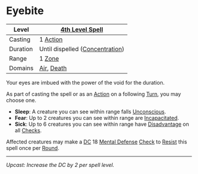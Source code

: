 # Eyebite

| Level    | [4th Level Spell](4th%20Level%20Spells.md)                                   |
| -------- | ---------------------------------------------------------------------------- |
| Casting  | 1 [Action](../../../../Game%20Procedures/Core%20Procedures/Action.md)        |
| Duration | Until dispelled ([Concentration](../../Concentration.md))                    |
| Range    | 1 [Zone](../../../../Game%20Procedures/Core%20Procedures/Zone.md)            |
| Domains  | [Air](../../Spell%20Domains/Air.md), [Death](../../Spell%20Domains/Death.md) |

Your eyes are imbued with the power of the void for the duration.

As part of casting the spell or as an [Action](../../../../Game%20Procedures/Core%20Procedures/Action.md) on a following [Turn](../../../../Game%20Procedures/Core%20Procedures/Turn.md), you may choose one.

- **Sleep**: A creature you can see within range falls [Unconscious](../../../../Game%20Procedures/Conditions/Unconscious.md).
- **Fear**: Up to 2 creatures you can see within range are [Incapacitated](../../../../Game%20Procedures/Conditions/Incapacitated.md).
- **Sick**: Up to 6 creatures you can see within range have [Disadvantage](../../../../Game%20Procedures/Die%20Rolling%20Mechanics/Disadvantage.md) on all [Checks](../../../../Game%20Procedures/Core%20Procedures/Check.md).

Affected creatures may make a [DC](../../../../Game%20Procedures/Core%20Procedures/DC.md) 18 [Mental Defense](../../../../Player%20Characters/Derived%20Statistics/Mental%20Defense.md) [Check](../../../../Game%20Procedures/Core%20Procedures/Check.md) to [Resist](../../Resist.md) this spell once per [Round](../../../../Game%20Procedures/Core%20Procedures/Round.md).

---
*Upcast: Increase the DC by 2 per spell level.*
